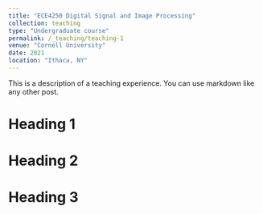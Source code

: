 ```yaml
---
title: "ECE4250 Digital Signal and Image Processing"
collection: teaching
type: "Undergraduate course"
permalink: /_teaching/teaching-1
venue: "Cornell University"
date: 2021
location: "Ithaca, NY"
---
```


This is a description of a teaching experience. You can use markdown like any other post.

Heading 1
======

Heading 2
======

Heading 3
======
